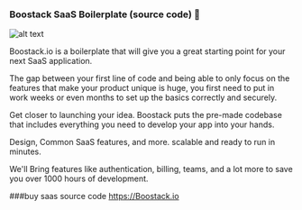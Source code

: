 ### Boostack SaaS Boilerplate (source code) 👋

![alt text](https://gdm-catalog-fmapi-prod.imgix.net/ProductScreenshot/1b2dbbd9-38a4-4e49-9bb1-9e84e37f76d4.jpeg)

Boostack.io is a boilerplate that will give you a great starting point for your next SaaS application.

The gap between your first line of code and being able to only focus on the features that make your product unique is huge, you first need to put in work weeks or even months to set up the basics correctly and securely.

Get closer to launching your idea. Boostack puts the pre-made codebase that includes everything you need to develop your app into your hands.

Design, Common SaaS features, and more. scalable and ready to run in minutes.

We'll Bring features like authentication, billing, teams, and a lot more to save you over 1000 hours of development.

###buy saas source code https://Boostack.io
